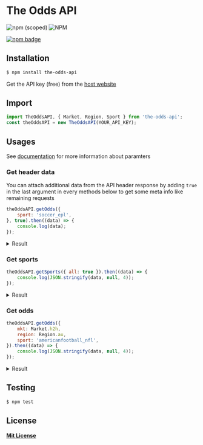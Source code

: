 # The Odds API

![npm (scoped)](https://img.shields.io/npm/v/the-odds-api.svg)
![NPM](https://img.shields.io/npm/l/the-odds-api.svg)

[![npm badge][npm-badge-png]][package-url]

## Installation

```bash
$ npm install the-odds-api
```

Get the API key (free) from the [host website]

## Import

```js
import TheOddsAPI, { Market, Region, Sport } from 'the-odds-api';
const theOddsAPI = new TheOddsAPI(YOUR_API_KEY);
```

## Usages

See [documentation] for more information about paramters

### Get header data

You can attach additional data from the API header response by adding `true` in the last argument in every methods below to get some meta info like remaining requests

```js
theOddsAPI.getOdds({
    sport: 'soccer_epl',
}, true).then((data) => {
    console.log(data);
});
```

<details>
  <summary>Result</summary>

```json
{
    "data": [...],
    "api": {
        "requestsRemaining": 499,
        "requestsUsed": 1
    }
}
```
</details>

### Get sports

```js
theOddsAPI.getSports({ all: true }).then((data) => {
    console.log(JSON.stringify(data, null, 4));
});
```

<details>
  <summary>Result</summary>

```json
{
    "data": [
        {
            "key": "americanfootball_ncaaf",
            "active": true,
            "group": "American Football",
            "details": "US College Football",
            "title": "NCAAF"
        },
        {
            "key": "americanfootball_nfl",
            "active": true,
            "group": "American Football",
            "details": "US Football",
            "title": "NFL"
        },
        {
            "key": "aussierules_afl",
            "active": true,
            "group": "Aussie Rules",
            "details": "Aussie Football",
            "title": "AFL"
        },
        ...
    ]
}
```
</details>

### Get odds

```js
theOddsAPI.getOdds({
    mkt: Market.h2h,
    region: Region.au,
    sport: 'americanfootball_nfl',
}).then((data) => {
    console.log(JSON.stringify(data, null, 4));
});
```

<details>
  <summary>Result</summary>

```json
{
    "data": [
        {
            "sport_key": "americanfootball_nfl",
            "sport_nice": "NFL",
            "teams": [
                "Chicago Bears",
                "Green Bay Packers"
            ],
            "commence_time": 1567729200,
            "home_team": "Chicago Bears",
            "sites": [
                {
                    "site_key": "unibet",
                    "site_nice": "Unibet",
                    "last_update": 1559096349,
                    "odds": {
                        "h2h": [
                            1.55,
                            2.5
                        ]
                    }
                },
                {
                    "site_key": "sportsbet",
                    "site_nice": "SportsBet",
                    "last_update": 1559096605,
                    "odds": {
                        "h2h": [
                            1.56,
                            2.49
                        ]
                    }
                },
                {
                    "site_key": "neds",
                    "site_nice": "Neds",
                    "last_update": 1559096589,
                    "odds": {
                        "h2h": [
                            1.52,
                            2.6
                        ]
                    }
                },
                {
                    "site_key": "tab",
                    "site_nice": "TAB",
                    "last_update": 1559096371,
                    "odds": {
                        "h2h": [
                            1.52,
                            2.55
                        ]
                    }
                },
                {
                    "site_key": "ladbrokes",
                    "site_nice": "Ladbrokes",
                    "last_update": 1559096514,
                    "odds": {
                        "h2h": [
                            1.5,
                            2.6
                        ]
                    }
                }
            ],
            "sites_count": 5
        },
        ...
    ]
}
```
</details>

## Testing
```bash
$ npm test
```

## License

**[Mit License]**

[package-url]: https://www.npmjs.com/package/the-odds-api
[host website]: https://the-odds-api.com/
[documentation]: https://the-odds-api.com/liveapi/guides/v3/
[MIT License]: ./LICENSE.md
[npm-badge-png]: https://nodei.co/npm/the-odds-api.png?downloads=true&stars=true